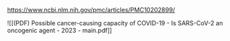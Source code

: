 
https://www.ncbi.nlm.nih.gov/pmc/articles/PMC10202899/

![[(PDF) Possible cancer-causing capacity of COVID-19 - Is SARS-CoV-2 an oncogenic agent - 2023 - main.pdf]]
